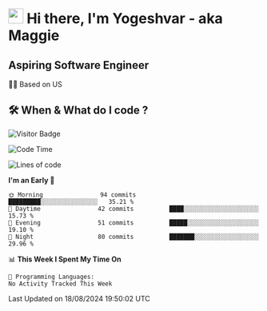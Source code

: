 <h1><img src="https://emojis.slackmojis.com/emojis/images/1531849430/4246/blob-sunglasses.gif?1531849430" width="30"/> Hi there, I'm Yogeshvar - aka Maggie</h1>

## Aspiring Software Engineer
🏂🏻  Based on US 

## 🛠 When & What do I code ?  

![Visitor Badge](https://visitor-badge.feriirawann.repl.co?username=yogeshvar&repo=yogeshvar&label=Visitors&style=plastic&color=%23457BFF&contentType=svg)

<!--START_SECTION:waka-->
![Code Time](http://img.shields.io/badge/Code%20Time-2%2C919%20hrs%2051%20mins-blue)

![Lines of code](https://img.shields.io/badge/From%20Hello%20World%20I%27ve%20Written-495.8%20thousand%20lines%20of%20code-blue)

**I'm an Early 🐤** 

```text
🌞 Morning                94 commits          █████████░░░░░░░░░░░░░░░░   35.21 % 
🌆 Daytime                42 commits          ████░░░░░░░░░░░░░░░░░░░░░   15.73 % 
🌃 Evening                51 commits          █████░░░░░░░░░░░░░░░░░░░░   19.10 % 
🌙 Night                  80 commits          ███████░░░░░░░░░░░░░░░░░░   29.96 % 
```


📊 **This Week I Spent My Time On** 

```text
💬 Programming Languages: 
No Activity Tracked This Week
```


 Last Updated on 18/08/2024 19:50:02 UTC
<!--END_SECTION:waka-->

